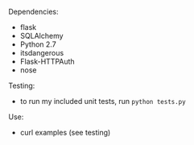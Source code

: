 Dependencies:
- flask
- SQLAlchemy
- Python 2.7
- itsdangerous
- Flask-HTTPAuth
- nose

Testing:
- to run my included unit tests, run `python tests.py`

Use:
- curl examples (see testing)
